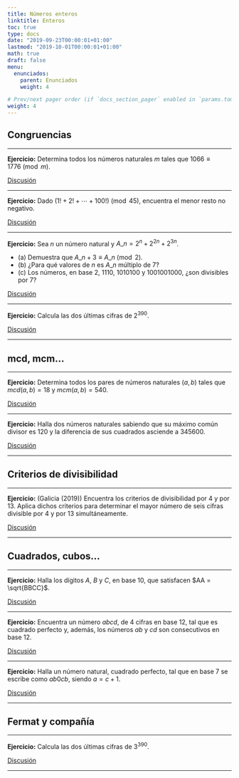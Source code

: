 ```yaml
---
title: Números enteros
linktitle: Enteros
toc: true
type: docs
date: "2019-09-23T00:00:01+01:00"
lastmod: "2019-10-01T00:00:01+01:00"
math: true
draft: false
menu:
  enunciados:
    parent: Enunciados
    weight: 4

# Prev/next pager order (if `docs_section_pager` enabled in `params.toml`)
weight: 4
---
```


## Congruencias

---

**Ejercicio:** Determina todos los números naturales $m$ tales que $1066\equiv 1776\pmod{m}$.

[Discusión](/2019/10/01/enunciados-propuestos-iv/)

---

**Ejercicio:** Dado $(1! + 2! + \cdots + 100!)\pmod{45}$, encuentra el menor resto no negativo.

[Discusión](/2019/10/01/enunciados-propuestos-iv/)

---

**Ejercicio:** Sea $n$ un número natural y $A\_n = 2^n + 2^{2n} + 2^{3n}$.

- (a) Demuestra que $A\_{n+3}\equiv A\_n\pmod{2}$.
- (b) ¿Para qué valores de $n$ es $A\_n$ múltiplo de $7$?
- (c\) Los números, en base $2$, $1110$, $1010100$ y $1001001000$, ¿son divisibles por $7$?

[Discusión](/2019/10/01/enunciados-propuestos-iv/)

---

**Ejercicio:** Calcula las dos últimas cifras de $2^{390}$.

[Discusión](/2019/09/23/comenzamos-nuevo-proyecto-de-problemas-de-oposicion/)

---

## mcd, mcm...

---

**Ejercicio:** Determina todos los pares de números naturales $(a,b)$ tales que $mcd(a,b) = 18$ y $mcm(a,b) = 540$.

[Discusión](/2019/10/01/enunciados-propuestos-iv/)

---

**Ejercicio:** Halla dos números naturales sabiendo que su máximo común divisor es $120$ y la diferencia de sus cuadrados asciende a $345600$.

[Discusión](/2019/10/01/enunciados-propuestos-iv/)

---

## Criterios de divisibilidad

---

**Ejercicio:** (Galicia (2019)) Encuentra los criterios de divisibilidad por $4$ y por $13$. Aplica dichos criterios para determinar el mayor número de seis cifras divisible por $4$ y por $13$ simultáneamente.

[Discusión](/2019/09/25/enunciados-propuestos-iii/)

---

## Cuadrados, cubos...

---

**Ejercicio:** Halla los dígitos $A$, $B$ y $C$, en base $10$, que satisfacen $AA = \sqrt{BBCC}$.

[Discusión](/2019/09/25/enunciados-propuestos-iii/)

---

**Ejercicio:** Encuentra un número $abcd$, de $4$ cifras en base $12$, tal que es cuadrado perfecto y, además, los números $ab$ y $cd$ son consecutivos en base $12$.

[Discusión](/2019/09/25/enunciados-propuestos-iii/)

---

**Ejercicio:** Halla un número natural, cuadrado perfecto, tal que en base $7$ se escribe como $ab0cb$, siendo $a = c + 1$.

[Discusión](/2019/09/25/enunciados-propuestos-iii/)

---

## Fermat y compañía

---

**Ejercicio:** Calcula las dos últimas cifras de $3^{390}$.

[Discusión](/2019/09/23/comenzamos-nuevo-proyecto-de-problemas-de-oposicion/)

---
